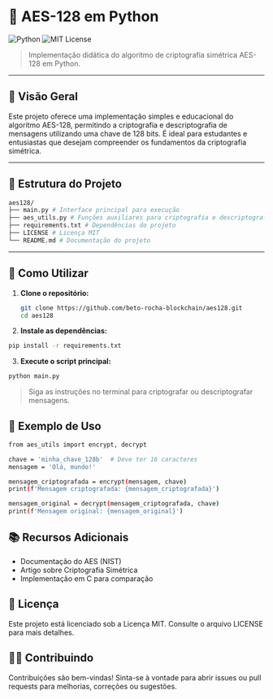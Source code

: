# 🔐 AES-128 em Python

![Python](https://img.shields.io/badge/Python-3.8%2B-blue?logo=python)
![MIT License](https://img.shields.io/badge/license-MIT-green)

> Implementação didática do algoritmo de criptografia simétrica AES-128 em Python.

---

## 📌 Visão Geral

Este projeto oferece uma implementação simples e educacional do algoritmo AES-128, permitindo a criptografia e descriptografia de mensagens utilizando uma chave de 128 bits. É ideal para estudantes e entusiastas que desejam compreender os fundamentos da criptografia simétrica.

---

## 🧩 Estrutura do Projeto

   ```bash
   aes128/
   ├── main.py # Interface principal para execução
   ├── aes_utils.py # Funções auxiliares para criptografia e descriptografia
   ├── requirements.txt # Dependências do projeto
   ├── LICENSE # Licença MIT
   └── README.md # Documentação do projeto
   ```

---

## 🚀 Como Utilizar

1. **Clone o repositório:**

   ```bash
   git clone https://github.com/beto-rocha-blockchain/aes128.git
   cd aes128
   ```

2. **Instale as dependências:**

  ```bash
  pip install -r requirements.txt
  ```

3. **Execute o script principal:**

  ```bash
  python main.py
  ```
   >Siga as instruções no terminal para criptografar ou descriptografar mensagens.

## 🧠 Exemplo de Uso

   ```bash
   from aes_utils import encrypt, decrypt

   chave = 'minha_chave_128b'  # Deve ter 16 caracteres
   mensagem = 'Olá, mundo!'

   mensagem_criptografada = encrypt(mensagem, chave)
   print(f'Mensagem criptografada: {mensagem_criptografada}')

   mensagem_original = decrypt(mensagem_criptografada, chave)
   print(f'Mensagem original: {mensagem_original}')
   ```

## 📚 Recursos Adicionais

- Documentação do AES (NIST)
- Artigo sobre Criptografia Simétrica
- Implementação em C para comparação

## 📄 Licença
Este projeto está licenciado sob a Licença MIT. Consulte o arquivo LICENSE para mais detalhes.

## 🙋‍♂️ Contribuindo
Contribuições são bem-vindas! Sinta-se à vontade para abrir issues ou pull requests para melhorias, correções ou sugestões.
